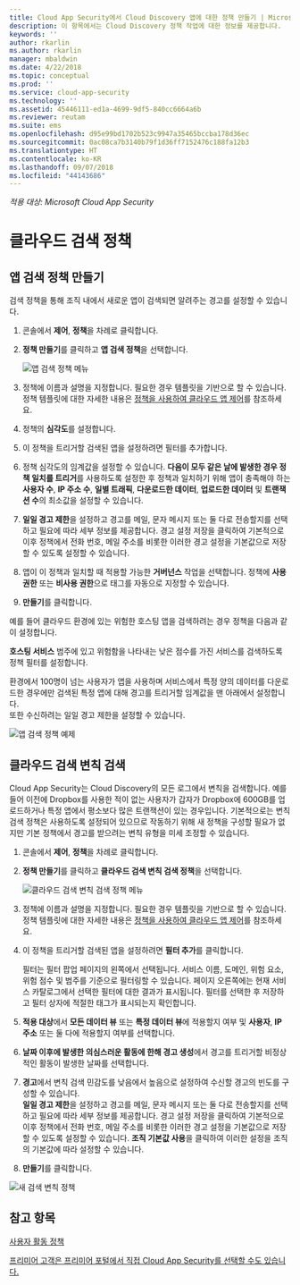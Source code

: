 ```yaml
---
title: Cloud App Security에서 Cloud Discovery 앱에 대한 정책 만들기 | Microsoft 문서
description: 이 항목에서는 Cloud Discovery 정책 작업에 대한 정보를 제공합니다.
keywords: ''
author: rkarlin
ms.author: rkarlin
manager: mbaldwin
ms.date: 4/22/2018
ms.topic: conceptual
ms.prod: ''
ms.service: cloud-app-security
ms.technology: ''
ms.assetid: 45446111-ed1a-4699-9df5-840cc6664a6b
ms.reviewer: reutam
ms.suite: ems
ms.openlocfilehash: d95e99bd1702b523c9947a35465bccba178d36ec
ms.sourcegitcommit: 0ac08ca7b3140b79f1d36ff7152476c188fa12b3
ms.translationtype: HT
ms.contentlocale: ko-KR
ms.lasthandoff: 09/07/2018
ms.locfileid: "44143686"
---
```

*적용 대상: Microsoft Cloud App Security*


# <a name="cloud-discovery-policies"></a>클라우드 검색 정책
    
## <a name="creating-an-app-discovery-policy"></a>앱 검색 정책 만들기  
검색 정책을 통해 조직 내에서 새로운 앱이 검색되면 알려주는 경고를 설정할 수 있습니다.  
  
1.  콘솔에서 **제어**, **정책**을 차례로 클릭합니다.  
  
2.  **정책 만들기**를 클릭하고 **앱 검색 정책**을 선택합니다.  
  
     ![앱 검색 정책 메뉴](./media/app-discovery-policy-menu.png "앱 검색 정책 메뉴")  
  
3.  정책에 이름과 설명을 지정합니다. 필요한 경우 템플릿을 기반으로 할 수 있습니다. 정책 템플릿에 대한 자세한 내용은 [정책을 사용하여 클라우드 앱 제어](control-cloud-apps-with-policies.md)를 참조하세요.  
  
4.  정책의 **심각도**를 설정합니다.

5. 이 정책을 트리거할 검색된 앱을 설정하려면 필터를 추가합니다.  
  
6.  정책 심각도의 임계값을 설정할 수 있습니다. **다음이 모두 같은 날에 발생한 경우 정책 일치를 트리거**를 사용하도록 설정한 후 정책과 일치하기 위해 앱이 충족해야 하는 **사용자 수**, **IP 주소 수**, **일별 트래픽**, **다운로드한 데이터**, **업로드한 데이터** 및 **트랜잭션 수**의 최소값을 설정할 수 있습니다.  
  
7.  **일일 경고 제한**을 설정하고 경고를 메일, 문자 메시지 또는 둘 다로 전송할지를 선택하고 필요에 따라 세부 정보를 제공합니다. 경고 설정 저장을 클릭하여 기본적으로 이후 정책에서 전화 번호, 메일 주소를 비롯한 이러한 경고 설정을 기본값으로 저장할 수 있도록 설정할 수 있습니다.  
  
8. 앱이 이 정책과 일치할 때 적용할 가능한 **거버넌스** 작업을 선택합니다. 정책에 **사용 권한** 또는 **비사용 권한**으로 태그를 자동으로 지정할 수 있습니다. 

8.  **만들기**를 클릭합니다.  
  
예를 들어 클라우드 환경에 있는 위험한 호스팅 앱을 검색하려는 경우 정책을 다음과 같이 설정합니다.  
  
**호스팅 서비스** 범주에 있고 위험함을 나타내는 낮은 점수를 가진 서비스를 검색하도록 정책 필터를 설정합니다.   
   
환경에서 100명이 넘는 사용자가 앱을 사용하며 서비스에서 특정 양의 데이터를 다운로드한 경우에만 검색된 특정 앱에 대해 경고를 트리거할 임계값을 맨 아래에서 설정합니다.   
또한 수신하려는 일일 경고 제한을 설정할 수 있습니다.  
  
![앱 검색 정책 예제](./media/app-discovery-policy-example.png "앱 검색 정책 예제")  
  
## <a name="cloud-discovery-anomaly-detection"></a>클라우드 검색 변칙 검색  
Cloud App Security는 Cloud Discovery의 모든 로그에서 변칙을 검색합니다. 예를 들어 이전에 Dropbox를 사용한 적이 없는 사용자가 갑자가 Dropbox에 600GB를 업로드하거나 특정 앱에서 평소보다 많은 트랜잭션이 있는 경우입니다. 기본적으로는 변칙 검색 정책은 사용하도록 설정되어 있으므로 작동하기 위해 새 정책을 구성할 필요가 없지만 기본 정책에서 경고를 받으려는 변칙 유형을 미세 조정할 수 있습니다.  
  
1.  콘솔에서 **제어**, **정책**을 차례로 클릭합니다.  
  
2.  **정책 만들기**를 클릭하고 **클라우드 검색 변칙 검색 정책**을 선택합니다.  
  
     ![클라우드 검색 변칙 검색 정책 메뉴](./media/cloud-discovery-anomaly-detection-policy-menu.png "클라우드 검색 변칙 검색 정책 메뉴")  
  
3.  정책에 이름과 설명을 지정합니다. 필요한 경우 템플릿을 기반으로 할 수 있습니다. 정책 템플릿에 대한 자세한 내용은 [정책을 사용하여 클라우드 앱 제어](control-cloud-apps-with-policies.md)를 참조하세요.  
  
4.  이 정책을 트리거할 검색된 앱을 설정하려면 **필터 추가**를 클릭합니다.  
  
     필터는 필터 팝업 페이지의 왼쪽에서 선택됩니다. 서비스 이름, 도메인, 위험 요소, 위험 점수 및 범주를 기준으로 필터링할 수 있습니다. 페이지 오른쪽에는 현재 서비스 카탈로그에서 선택한 필터에 대한 결과가 표시됩니다. 필터를 선택한 후 저장하고 필터 상자에 적절한 태그가 표시되는지 확인합니다.  
  
5.  **적용 대상**에서 **모든 데이터 뷰** 또는 **특정 데이터 뷰**에 적용할지 여부 및 **사용자**, **IP 주소** 또는 둘 다에 적용할지 여부를 선택합니다.  
  
6.  **날짜 이후에 발생한 의심스러운 활동에 한해 경고 생성**에서 경고를 트리거할 비정상적인 활동이 발생한 날짜를 선택합니다.  
  
7.  **경고**에서 변칙 검색 민감도를 낮음에서 높음으로 설정하여 수신할 경고의 빈도를 구성할 수 있습니다.  
**일일 경고 제한**을 설정하고 경고를 메일, 문자 메시지 또는 둘 다로 전송할지를 선택하고 필요에 따라 세부 정보를 제공합니다. 경고 설정 저장을 클릭하여 기본적으로 이후 정책에서 전화 번호, 메일 주소를 비롯한 이러한 경고 설정을 기본값으로 저장할 수 있도록 설정할 수 있습니다. **조직 기본값 사용**을 클릭하여 이러한 설정을 조직의 기본값에 따라 설정할 수 있습니다.  
  
9. **만들기**를 클릭합니다.  
  
![새 검색 변칙 정책](./media/new-discovery-anomaly-policy.png "새 검색 변칙 정책")  
  
## <a name="see-also"></a>참고 항목  
[사용자 활동 정책](user-activity-policies.md)   

[프리미어 고객은 프리미어 포털에서 직접 Cloud App Security를 선택할 수도 있습니다.](https://premier.microsoft.com/)  
  
  